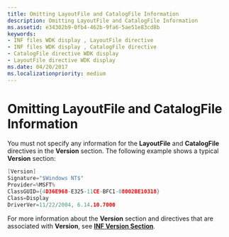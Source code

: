 ```yaml
---
title: Omitting LayoutFile and CatalogFile Information
description: Omitting LayoutFile and CatalogFile Information
ms.assetid: e34302b9-0fb4-462b-9fa6-5ae51e83cd8b
keywords:
- INF files WDK display , LayoutFile directive
- INF files WDK display , CatalogFile directive
- CatalogFile directive WDK display
- LayoutFile directive WDK display
ms.date: 04/20/2017
ms.localizationpriority: medium
---
```


# Omitting LayoutFile and CatalogFile Information


You must not specify any information for the **LayoutFile** and **CatalogFile** directives in the **Version** section. The following example shows a typical **Version** section:

```cpp
[Version]
Signature="$Windows NT$"
Provider=%MSFT%
ClassGUID={4D36E968-E325-11CE-BFC1-08002BE10318}
Class=Display
DriverVer=11/22/2004, 6.14.10.7000
```

For more information about the **Version** section and directives that are associated with **Version**, see [**INF Version Section**](https://msdn.microsoft.com/library/windows/hardware/ff547502).

 

 





